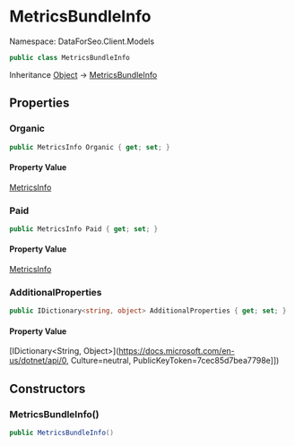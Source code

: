 # MetricsBundleInfo

Namespace: DataForSeo.Client.Models

```csharp
public class MetricsBundleInfo
```

Inheritance [Object](https://docs.microsoft.com/en-us/dotnet/api/Object) → [MetricsBundleInfo](./MetricsBundleInfo.md)

## Properties

### **Organic**

```csharp
public MetricsInfo Organic { get; set; }
```

#### Property Value

[MetricsInfo](./MetricsInfo.md)<br>

### **Paid**

```csharp
public MetricsInfo Paid { get; set; }
```

#### Property Value

[MetricsInfo](./MetricsInfo.md)<br>

### **AdditionalProperties**

```csharp
public IDictionary<string, object> AdditionalProperties { get; set; }
```

#### Property Value

[IDictionary&lt;String, Object&gt;](https://docs.microsoft.com/en-us/dotnet/api/0, Culture=neutral, PublicKeyToken=7cec85d7bea7798e]])<br>

## Constructors

### **MetricsBundleInfo()**

```csharp
public MetricsBundleInfo()
```
